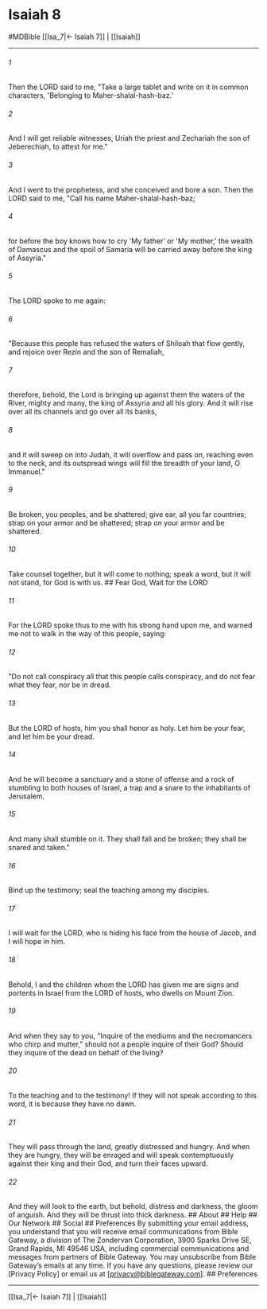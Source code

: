 # Isaiah 8
#MDBible
[[Isa_7|← Isaiah 7]] | [[Isaiah]]

***






###### 1 


Then the LORD said to me, "Take a large tablet and write on it in common characters, 'Belonging to Maher-shalal-hash-baz.' 





###### 2 


And I will get reliable witnesses, Uriah the priest and Zechariah the son of Jeberechiah, to attest for me." 





###### 3 


And I went to the prophetess, and she conceived and bore a son. Then the LORD said to me, "Call his name Maher-shalal-hash-baz; 





###### 4 


for before the boy knows how to cry 'My father' or 'My mother,' the wealth of Damascus and the spoil of Samaria will be carried away before the king of Assyria." 





###### 5 


The LORD spoke to me again: 





###### 6 


"Because this people has refused the waters of Shiloah that flow gently, and rejoice over Rezin and the son of Remaliah, 





###### 7 


therefore, behold, the Lord is bringing up against them the waters of the River, mighty and many, the king of Assyria and all his glory. And it will rise over all its channels and go over all its banks, 





###### 8 


and it will sweep on into Judah, it will overflow and pass on, reaching even to the neck, and its outspread wings will fill the breadth of your land, O Immanuel." 





###### 9 


Be broken, you peoples, and be shattered; give ear, all you far countries; strap on your armor and be shattered; strap on your armor and be shattered. 





###### 10 


Take counsel together, but it will come to nothing; speak a word, but it will not stand, for God is with us. ## Fear God, Wait for the LORD 





###### 11 


For the LORD spoke thus to me with his strong hand upon me, and warned me not to walk in the way of this people, saying: 





###### 12 


"Do not call conspiracy all that this people calls conspiracy, and do not fear what they fear, nor be in dread. 





###### 13 


But the LORD of hosts, him you shall honor as holy. Let him be your fear, and let him be your dread. 





###### 14 


And he will become a sanctuary and a stone of offense and a rock of stumbling to both houses of Israel, a trap and a snare to the inhabitants of Jerusalem. 





###### 15 


And many shall stumble on it. They shall fall and be broken; they shall be snared and taken." 





###### 16 


Bind up the testimony; seal the teaching among my disciples. 





###### 17 


I will wait for the LORD, who is hiding his face from the house of Jacob, and I will hope in him. 





###### 18 


Behold, I and the children whom the LORD has given me are signs and portents in Israel from the LORD of hosts, who dwells on Mount Zion. 





###### 19 


And when they say to you, "Inquire of the mediums and the necromancers who chirp and mutter," should not a people inquire of their God? Should they inquire of the dead on behalf of the living? 





###### 20 


To the teaching and to the testimony! If they will not speak according to this word, it is because they have no dawn. 





###### 21 


They will pass through the land, greatly distressed and hungry. And when they are hungry, they will be enraged and will speak contemptuously against their king and their God, and turn their faces upward. 





###### 22 


And they will look to the earth, but behold, distress and darkness, the gloom of anguish. And they will be thrust into thick darkness. ## About ## Help ## Our Network ## Social ## Preferences By submitting your email address, you understand that you will receive email communications from Bible Gateway, a division of The Zondervan Corporation, 3900 Sparks Drive SE, Grand Rapids, MI 49546 USA, including commercial communications and messages from partners of Bible Gateway. You may unsubscribe from Bible Gateway&rsquo;s emails at any time. If you have any questions, please review our [Privacy Policy] or email us at [privacy@biblegateway.com]. ## Preferences

***

[[Isa_7|← Isaiah 7]] | [[Isaiah]]
